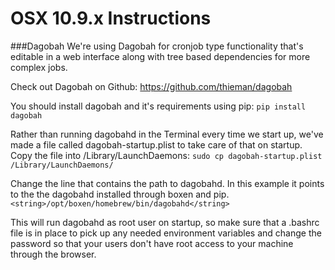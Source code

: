 # OSX 10.9.x Instructions

###Dagobah
We're using Dagobah for cronjob type functionality that's editable in a web interface along with tree based dependencies for more complex jobs.

Check out Dagobah on Github:  https://github.com/thieman/dagobah

You should install dagobah and it's requirements using pip:
```pip install dagobah```

Rather than running dagobahd in the Terminal every time we start up, we've made a file called dagobah-startup.plist to take care of that on startup.
Copy the file into /Library/LaunchDaemons:
```sudo cp dagobah-startup.plist /Library/LaunchDaemons/```

Change the line that contains the path to dagobahd. In this example it points to the the dagobahd installed through boxen and pip. ```<string>/opt/boxen/homebrew/bin/dagobahd</string>```

This will run dagobahd as root user on startup, so make sure that a .bashrc file is in place to pick up any needed environment variables and change the password so that your users don't have root access to your machine through the browser.
